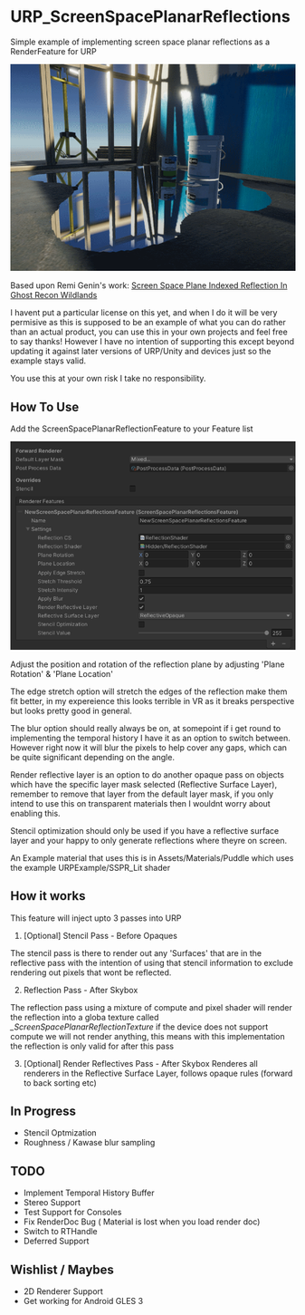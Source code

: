 # URP_ScreenSpacePlanarReflections
Simple example of implementing screen space planar reflections as a RenderFeature for URP

![Screen Space Reflections in URP](/Images/PuddleScreenshot.png)

Based upon Remi Genin's work: [Screen Space Plane Indexed Reflection In Ghost Recon Wildlands](http://remi-genin.fr/blog/screen-space-plane-indexed-reflection-in-ghost-recon-wildlands/)

I havent put a particular license on this yet, and when I do it will be very permisive as this is supposed to be an example of what you can do rather than an actual product, you can use this in your own projects and feel free to say thanks! However I have no intention of supporting this except beyond updating it against later versions of URP/Unity and devices just so the example stays valid. 

You use this at your own risk I take no responsibility.

## How To Use

Add the ScreenSpacePlanarReflectionFeature to your Feature list

![SSPR Render Feature](/Images/Feature.png)

Adjust the position and rotation of the reflection plane by adjusting 'Plane Rotation' & 'Plane Location'

The edge stretch option will stretch the edges of the reflection make them fit better, in my expereience this looks terrible in VR as it breaks perspective but looks pretty good in general.

The blur option should really always be on, at somepoint if i get round to implementing the temporal history I have it as an option to switch between. However right now it will blur the pixels to help cover any gaps, which can be quite significant depending on the angle.

Render reflective layer is an option to do another opaque pass on objects which have the specific layer mask selected (Reflective Surface Layer), remember to remove that layer from the default layer mask, if you only intend to use this on transparent materials then I wouldnt worry about enabling this.

Stencil optimization should only be used if you have a reflective surface layer and your happy to only generate reflections where theyre on screen.

An Example material that uses this is in Assets/Materials/Puddle which uses the example URPExample/SSPR_Lit shader

## How it works

This feature will inject upto 3 passes into URP

1. \[Optional\] Stencil Pass - Before Opaques

The stencil pass is there to render out any 'Surfaces' that are in the reflective pass with the intention of using that stencil information to exclude rendering out pixels that wont be reflected.

2. Reflection Pass - After Skybox

The reflection pass using a mixture of compute and pixel shader will render the reflection into a globa texture called 
_\_ScreenSpacePlanarReflectionTexture_ if the device does not support compute we will not render anything, this means with this implementation the reflection is only valid for after this pass

3. \[Optional\] Render Reflectives Pass  - After Skybox
Renderes all renderers in the Reflective Surface Layer, follows opaque rules (forward to back sorting etc)


## In Progress
* Stencil Optmization
* Roughness / Kawase blur sampling

## TODO
* Implement Temporal History Buffer
* Stereo Support
* Test Support for Consoles
* Fix RenderDoc Bug ( Material is lost when you load render doc)
* Switch to RTHandle
* Deferred Support

## Wishlist / Maybes
* 2D Renderer Support
* Get working for Android GLES 3
